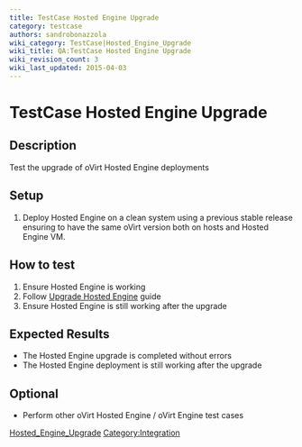 ```yaml
---
title: TestCase Hosted Engine Upgrade
category: testcase
authors: sandrobonazzola
wiki_category: TestCase|Hosted_Engine_Upgrade
wiki_title: QA:TestCase Hosted Engine Upgrade
wiki_revision_count: 3
wiki_last_updated: 2015-04-03
---
```


# TestCase Hosted Engine Upgrade

## Description

Test the upgrade of oVirt Hosted Engine deployments

## Setup

1.  Deploy Hosted Engine on a clean system using a previous stable release ensuring to have the same oVirt version both on hosts and Hosted Engine VM.

## How to test

1.  Ensure Hosted Engine is working
2.  Follow [ Upgrade Hosted Engine](Hosted_Engine_Howto#Upgrade_Hosted_Engine) guide
3.  Ensure Hosted Engine is still working after the upgrade

## Expected Results

*   The Hosted Engine upgrade is completed without errors
*   The Hosted Engine deployment is still working after the upgrade

## Optional

*   Perform other oVirt Hosted Engine / oVirt Engine test cases

[Hosted_Engine_Upgrade](Category:TestCase) <Category:Integration>
